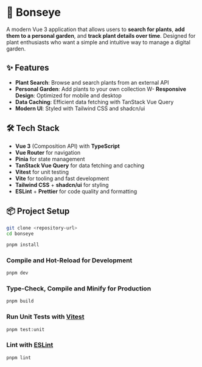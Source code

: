# 🌱 Bonseye

A modern Vue 3 application that allows users to **search for plants**, **add them to a personal garden**, and **track plant details over time**. Designed for plant enthusiasts who want a simple and intuitive way to manage a digital garden.

## ✨ Features

- **Plant Search**: Browse and search plants from an external API
- **Personal Garden**: Add plants to your own collection
  W- **Responsive Design**: Optimized for mobile and desktop
- **Data Caching**: Efficient data fetching with TanStack Vue Query
- **Modern UI**: Styled with Tailwind CSS and shadcn/ui

## 🛠 Tech Stack

- **Vue 3** (Composition API) with **TypeScript**
- **Vue Router** for navigation
- **Pinia** for state management
- **TanStack Vue Query** for data fetching and caching
- **Vitest** for unit testing
- **Vite** for tooling and fast development
- **Tailwind CSS** + **shadcn/ui** for styling
- **ESLint** + **Prettier** for code quality and formatting

## 📦 Project Setup

```sh
git clone <repository-url>
cd bonseye
```

```sh
pnpm install
```

### Compile and Hot-Reload for Development

```sh
pnpm dev
```

### Type-Check, Compile and Minify for Production

```sh
pnpm build
```

### Run Unit Tests with [Vitest](https://vitest.dev/)

```sh
pnpm test:unit
```

### Lint with [ESLint](https://eslint.org/)

```sh
pnpm lint
```
